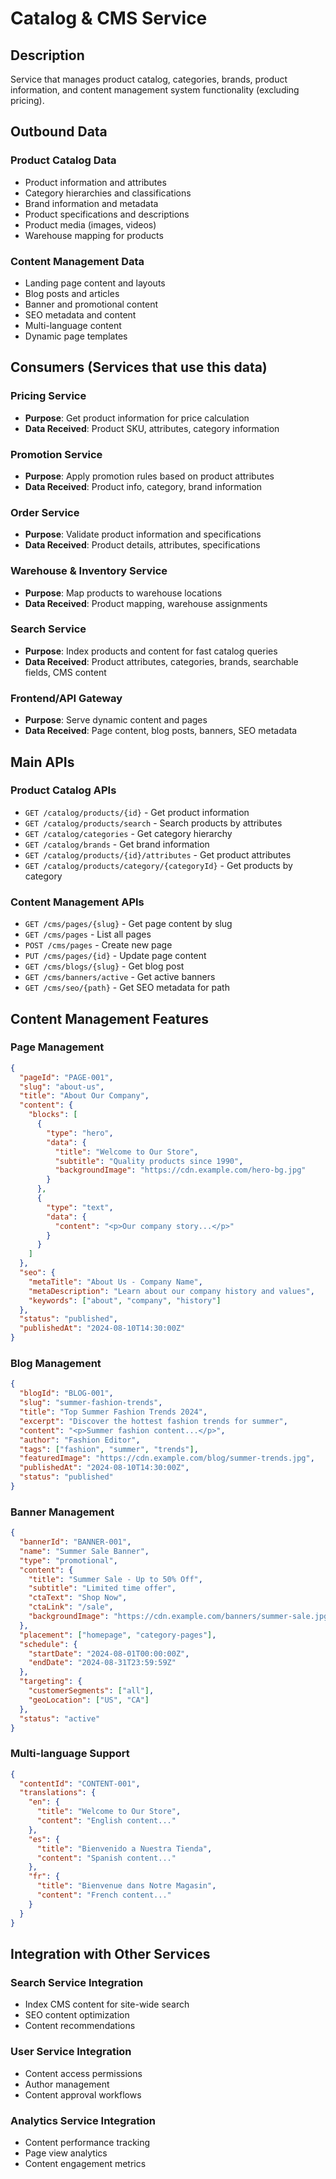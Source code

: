# Catalog & CMS Service

## Description
Service that manages product catalog, categories, brands, product information, and content management system functionality (excluding pricing).

## Outbound Data

### Product Catalog Data
- Product information and attributes
- Category hierarchies and classifications
- Brand information and metadata
- Product specifications and descriptions
- Product media (images, videos)
- Warehouse mapping for products

### Content Management Data
- Landing page content and layouts
- Blog posts and articles
- Banner and promotional content
- SEO metadata and content
- Multi-language content
- Dynamic page templates

## Consumers (Services that use this data)

### Pricing Service
- **Purpose**: Get product information for price calculation
- **Data Received**: Product SKU, attributes, category information

### Promotion Service
- **Purpose**: Apply promotion rules based on product attributes
- **Data Received**: Product info, category, brand information

### Order Service  
- **Purpose**: Validate product information and specifications
- **Data Received**: Product details, attributes, specifications

### Warehouse & Inventory Service
- **Purpose**: Map products to warehouse locations
- **Data Received**: Product mapping, warehouse assignments

### Search Service
- **Purpose**: Index products and content for fast catalog queries
- **Data Received**: Product attributes, categories, brands, searchable fields, CMS content

### Frontend/API Gateway
- **Purpose**: Serve dynamic content and pages
- **Data Received**: Page content, blog posts, banners, SEO metadata

## Main APIs

### Product Catalog APIs
- `GET /catalog/products/{id}` - Get product information
- `GET /catalog/products/search` - Search products by attributes
- `GET /catalog/categories` - Get category hierarchy
- `GET /catalog/brands` - Get brand information
- `GET /catalog/products/{id}/attributes` - Get product attributes
- `GET /catalog/products/category/{categoryId}` - Get products by category

### Content Management APIs
- `GET /cms/pages/{slug}` - Get page content by slug
- `GET /cms/pages` - List all pages
- `POST /cms/pages` - Create new page
- `PUT /cms/pages/{id}` - Update page content
- `GET /cms/blogs/{slug}` - Get blog post
- `GET /cms/banners/active` - Get active banners
- `GET /cms/seo/{path}` - Get SEO metadata for path

## Content Management Features

### Page Management
```json
{
  "pageId": "PAGE-001",
  "slug": "about-us",
  "title": "About Our Company",
  "content": {
    "blocks": [
      {
        "type": "hero",
        "data": {
          "title": "Welcome to Our Store",
          "subtitle": "Quality products since 1990",
          "backgroundImage": "https://cdn.example.com/hero-bg.jpg"
        }
      },
      {
        "type": "text",
        "data": {
          "content": "<p>Our company story...</p>"
        }
      }
    ]
  },
  "seo": {
    "metaTitle": "About Us - Company Name",
    "metaDescription": "Learn about our company history and values",
    "keywords": ["about", "company", "history"]
  },
  "status": "published",
  "publishedAt": "2024-08-10T14:30:00Z"
}
```

### Blog Management
```json
{
  "blogId": "BLOG-001",
  "slug": "summer-fashion-trends",
  "title": "Top Summer Fashion Trends 2024",
  "excerpt": "Discover the hottest fashion trends for summer",
  "content": "<p>Summer fashion content...</p>",
  "author": "Fashion Editor",
  "tags": ["fashion", "summer", "trends"],
  "featuredImage": "https://cdn.example.com/blog/summer-trends.jpg",
  "publishedAt": "2024-08-10T14:30:00Z",
  "status": "published"
}
```

### Banner Management
```json
{
  "bannerId": "BANNER-001",
  "name": "Summer Sale Banner",
  "type": "promotional",
  "content": {
    "title": "Summer Sale - Up to 50% Off",
    "subtitle": "Limited time offer",
    "ctaText": "Shop Now",
    "ctaLink": "/sale",
    "backgroundImage": "https://cdn.example.com/banners/summer-sale.jpg"
  },
  "placement": ["homepage", "category-pages"],
  "schedule": {
    "startDate": "2024-08-01T00:00:00Z",
    "endDate": "2024-08-31T23:59:59Z"
  },
  "targeting": {
    "customerSegments": ["all"],
    "geoLocation": ["US", "CA"]
  },
  "status": "active"
}
```

### Multi-language Support
```json
{
  "contentId": "CONTENT-001",
  "translations": {
    "en": {
      "title": "Welcome to Our Store",
      "content": "English content..."
    },
    "es": {
      "title": "Bienvenido a Nuestra Tienda",
      "content": "Spanish content..."
    },
    "fr": {
      "title": "Bienvenue dans Notre Magasin",
      "content": "French content..."
    }
  }
}
```

## Integration with Other Services

### Search Service Integration
- Index CMS content for site-wide search
- SEO content optimization
- Content recommendations

### User Service Integration
- Content access permissions
- Author management
- Content approval workflows

### Analytics Service Integration
- Content performance tracking
- Page view analytics
- Content engagement metrics